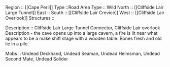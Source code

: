 Region :: [[Cape Peril]]
Type ::Road
Area Type :: Wild
North :: [[Cliffside Lair Large Tunnel]]
East ::
South :: [[Cliffside Lair Crevice]]
West ::  [[Cliffside Lair Overlook]]
Structures :: 

Description ::  Cliffside Lair Large Tunnel Connector, Cliffside Lair overlook
Description - the cave opens up into a large cavern, a fire is lit near what appears to be a make shift stage with a wooden table. Bones fresh and old lie in a pile.

Mobs :: Undead Deckhand, Undead Seaman, Undead Helmsman, Undead Second Mate, Undead Solider